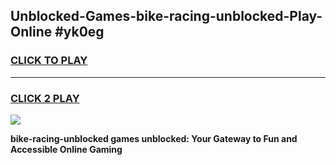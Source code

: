 
## Unblocked-Games-bike-racing-unblocked-Play-Online #yk0eg
<h3>
<a href="https://news.freeplayer.one?title=bike-racing-unblocked&ref=3">CLICK TO PLAY</a></h3>
<hr>

<h3>
<a href="https://news.freeplayer.one?title=bike-racing-unblocked&ref=3">CLICK 2 PLAY</a>
  
</h3>

<a href="https://news.freeplayer.one?title=bike-racing-unblocked&ref=3"><img src="https://clearcache.store/games.png"></a>


**bike-racing-unblocked games unblocked: Your Gateway to Fun and Accessible Online Gaming**
